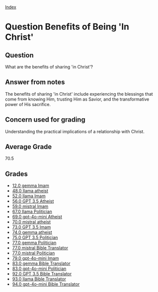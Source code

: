 
[Index](../../index.md)
# Question Benefits of Being 'In Christ'
## Question
What are the benefits of sharing 'in Christ'?

## Answer from notes
The benefits of sharing 'in Christ' include experiencing the blessings that come from knowing Him, trusting Him as Savior, and the transformative power of His sacrifice.

## Concern used for grading
Understanding the practical implications of a relationship with Christ.

## Average Grade
70.5

## Grades
 * [12.0 gemma Imam](../answers/gemma_Imam/Benefits_of_Being__In_Christ_.md)
 * [48.0 llama atheist](../answers/llama_atheist/Benefits_of_Being__In_Christ_.md)
 * [52.0 llama Imam](../answers/llama_Imam/Benefits_of_Being__In_Christ_.md)
 * [56.0 GPT 3.5 Atheist](../answers/GPT_3.5_Atheist/Benefits_of_Being__In_Christ_.md)
 * [59.0 mistral Imam](../answers/mistral_Imam/Benefits_of_Being__In_Christ_.md)
 * [67.0 llama Politician](../answers/llama_Politician/Benefits_of_Being__In_Christ_.md)
 * [69.0 gpt-4o-mini Atheist](../answers/gpt-4o-mini_Atheist/Benefits_of_Being__In_Christ_.md)
 * [70.0 mistral atheist](../answers/mistral_atheist/Benefits_of_Being__In_Christ_.md)
 * [73.0 GPT 3.5 Imam](../answers/GPT_3.5_Imam/Benefits_of_Being__In_Christ_.md)
 * [74.0 gemma atheist](../answers/gemma_atheist/Benefits_of_Being__In_Christ_.md)
 * [75.0 GPT 3.5 Politician](../answers/GPT_3.5_Politician/Benefits_of_Being__In_Christ_.md)
 * [77.0 gemma Politician](../answers/gemma_Politician/Benefits_of_Being__In_Christ_.md)
 * [77.0 mistral Bible Translator](../answers/mistral_Bible_Translator/Benefits_of_Being__In_Christ_.md)
 * [77.0 mistral Politician](../answers/mistral_Politician/Benefits_of_Being__In_Christ_.md)
 * [79.0 gpt-4o-mini Imam](../answers/gpt-4o-mini_Imam/Benefits_of_Being__In_Christ_.md)
 * [83.0 gemma Bible Translator](../answers/gemma_Bible_Translator/Benefits_of_Being__In_Christ_.md)
 * [83.0 gpt-4o-mini Politician](../answers/gpt-4o-mini_Politician/Benefits_of_Being__In_Christ_.md)
 * [92.0 GPT 3.5 Bible Translator](../answers/GPT_3.5_Bible_Translator/Benefits_of_Being__In_Christ_.md)
 * [93.0 llama Bible Translator](../answers/llama_Bible_Translator/Benefits_of_Being__In_Christ_.md)
 * [94.0 gpt-4o-mini Bible Translator](../answers/gpt-4o-mini_Bible_Translator/Benefits_of_Being__In_Christ_.md)
